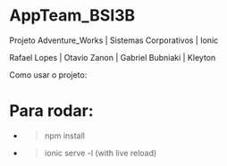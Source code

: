 # AppTeam_BSI3B

Projeto Adventure_Works |
Sistemas Corporativos |
Ionic

Rafael Lopes |
Otavio Zanon |
Gabriel Bubniaki |
Kleyton

Como usar o projeto: 

# Para rodar:
* > npm install
* > ionic serve -l (with live reload)
